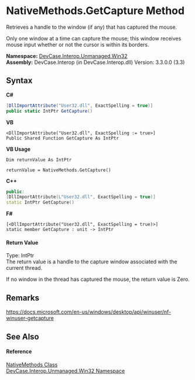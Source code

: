# NativeMethods.GetCapture Method 
 

Retrieves a handle to the window (if any) that has captured the mouse. 

 Only one window at a time can capture the mouse; this window receives mouse input whether or not the cursor is within its borders.

**Namespace:**&nbsp;<a href="N_DevCase_Interop_Unmanaged_Win32">DevCase.Interop.Unmanaged.Win32</a><br />**Assembly:**&nbsp;DevCase.Interop (in DevCase.Interop.dll) Version: 3.3.0.0 (3.3)

## Syntax

**C#**<br />
``` C#
[DllImportAttribute("User32.dll", ExactSpelling = true)]
public static IntPtr GetCapture()
```

**VB**<br />
``` VB
<DllImportAttribute("User32.dll", ExactSpelling := true>]
Public Shared Function GetCapture As IntPtr
```

**VB Usage**<br />
``` VB Usage
Dim returnValue As IntPtr

returnValue = NativeMethods.GetCapture()
```

**C++**<br />
``` C++
public:
[DllImportAttribute(L"User32.dll", ExactSpelling = true)]
static IntPtr GetCapture()
```

**F#**<br />
``` F#
[<DllImportAttribute("User32.dll", ExactSpelling = true)>]
static member GetCapture : unit -> IntPtr 

```


#### Return Value
Type: IntPtr<br />The return value is a handle to the capture window associated with the current thread. 

 If no window in the thread has captured the mouse, the return value is Zero.

## Remarks
<a href="https://docs.microsoft.com/en-us/windows/desktop/api/winuser/nf-winuser-getcapture" target="_blank">https://docs.microsoft.com/en-us/windows/desktop/api/winuser/nf-winuser-getcapture</a>

## See Also


#### Reference
<a href="T_DevCase_Interop_Unmanaged_Win32_NativeMethods">NativeMethods Class</a><br /><a href="N_DevCase_Interop_Unmanaged_Win32">DevCase.Interop.Unmanaged.Win32 Namespace</a><br />